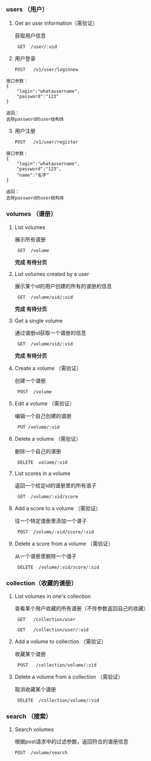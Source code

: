 ### users （用户）

1. Get an user information（需验证）

    获取用户信息

    ` GET  /user/:uid`

2. 用户登录

    `POST   /v1/user/loginnew`

```
接口参数：
{
	"login":"whatausername",
	"password":"123"
}

返回：
去除password的user结构体
```

3. 用户注册

    `POST   /v1/user/register`

```
接口参数：
{
	"login":"whatausername",
	"password":"123",
	"name":"名字"
}

返回：
去除password的user结构体
```

### volumes （谱册）

1. List volumes

    展示所有谱册

    ` GET  /volume`

    **完成 有待分页**

2. List volumes created by a user

    展示某个id的用户创建的所有的谱册的信息

    ` GET  /volume/uid/:uid`

    **完成 有待分页**

3. Get a single volume

    通过谱册id获取一个谱册的信息

    ` GET  /volume/vid/:vid`
    
    **完成 有待分页**

4. Create a volume （需验证）

    创建一个谱册

    ` POST  /volume`

5. Edit a volume （需验证）

    编辑一个自己创建的谱册

    ` PUT /volume/:vid`

6. Delete a volume （需验证）

    删除一个自己的谱册

    ` DELETE  volume/:vid`

7.  List scores in a volume

    返回一个给定id的谱册里的所有谱子

    ` GET  /volume/:vid/score`

8. Add a score to a volume （需验证）

    往一个特定谱册里添加一个谱子

    ` POST  /volume/:vid/score/:sid`

9. Delete a score from a volume （需验证）

    从一个谱册里删除一个谱子

    ` DELETE  /volume/:vid/score/:sid`

### collection（收藏的谱册）

1. List volumes in one's collection

    查看某个用户收藏的所有谱册（不传参数返回自己的收藏）

    ` GET   /collection/user`

    ` GET   /collection/user/:uid`

2. Add a volume to collection （需验证）

    收藏某个谱册

    ` POST   /collection/volume/:vid`

3. Delete a volume from a collection （需验证）

    取消收藏某个谱册

    ` DELETE  /collection/volume/:vid`

### search （搜索）

1.  Search volumes

    根据post请求中的过滤参数，返回符合的谱册信息

    `POST  /volume/search`